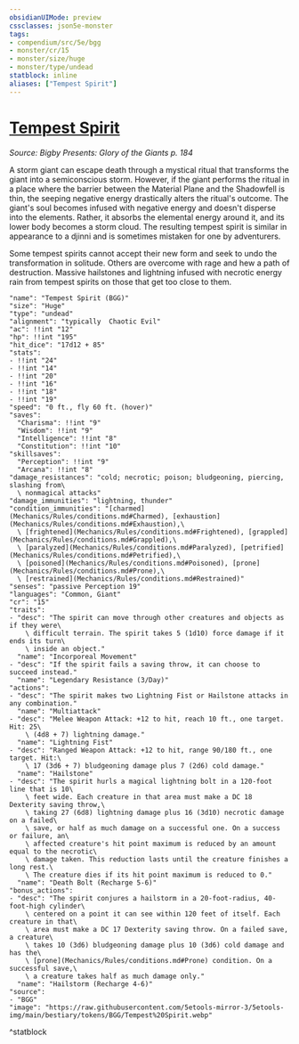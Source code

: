 ```yaml
---
obsidianUIMode: preview
cssclasses: json5e-monster
tags:
- compendium/src/5e/bgg
- monster/cr/15
- monster/size/huge
- monster/type/undead
statblock: inline
aliases: ["Tempest Spirit"]
---
```

# [Tempest Spirit](Mechanics\bestiary\undead/tempest-spirit-bgg.md)
*Source: Bigby Presents: Glory of the Giants p. 184*  

A storm giant can escape death through a mystical ritual that transforms the giant into a semiconscious storm. However, if the giant performs the ritual in a place where the barrier between the Material Plane and the Shadowfell is thin, the seeping negative energy drastically alters the ritual's outcome. The giant's soul becomes infused with negative energy and doesn't disperse into the elements. Rather, it absorbs the elemental energy around it, and its lower body becomes a storm cloud. The resulting tempest spirit is similar in appearance to a djinni and is sometimes mistaken for one by adventurers.

Some tempest spirits cannot accept their new form and seek to undo the transformation in solitude. Others are overcome with rage and hew a path of destruction. Massive hailstones and lightning infused with necrotic energy rain from tempest spirits on those that get too close to them.

```statblock
"name": "Tempest Spirit (BGG)"
"size": "Huge"
"type": "undead"
"alignment": "typically  Chaotic Evil"
"ac": !!int "12"
"hp": !!int "195"
"hit_dice": "17d12 + 85"
"stats":
- !!int "24"
- !!int "14"
- !!int "20"
- !!int "16"
- !!int "18"
- !!int "19"
"speed": "0 ft., fly 60 ft. (hover)"
"saves":
  "Charisma": !!int "9"
  "Wisdom": !!int "9"
  "Intelligence": !!int "8"
  "Constitution": !!int "10"
"skillsaves":
  "Perception": !!int "9"
  "Arcana": !!int "8"
"damage_resistances": "cold; necrotic; poison; bludgeoning, piercing, slashing from\
  \ nonmagical attacks"
"damage_immunities": "lightning, thunder"
"condition_immunities": "[charmed](Mechanics/Rules/conditions.md#Charmed), [exhaustion](Mechanics/Rules/conditions.md#Exhaustion),\
  \ [frightened](Mechanics/Rules/conditions.md#Frightened), [grappled](Mechanics/Rules/conditions.md#Grappled),\
  \ [paralyzed](Mechanics/Rules/conditions.md#Paralyzed), [petrified](Mechanics/Rules/conditions.md#Petrified),\
  \ [poisoned](Mechanics/Rules/conditions.md#Poisoned), [prone](Mechanics/Rules/conditions.md#Prone),\
  \ [restrained](Mechanics/Rules/conditions.md#Restrained)"
"senses": "passive Perception 19"
"languages": "Common, Giant"
"cr": "15"
"traits":
- "desc": "The spirit can move through other creatures and objects as if they were\
    \ difficult terrain. The spirit takes 5 (1d10) force damage if it ends its turn\
    \ inside an object."
  "name": "Incorporeal Movement"
- "desc": "If the spirit fails a saving throw, it can choose to succeed instead."
  "name": "Legendary Resistance (3/Day)"
"actions":
- "desc": "The spirit makes two Lightning Fist or Hailstone attacks in any combination."
  "name": "Multiattack"
- "desc": "Melee Weapon Attack: +12 to hit, reach 10 ft., one target. Hit: 25\
    \ (4d8 + 7) lightning damage."
  "name": "Lightning Fist"
- "desc": "Ranged Weapon Attack: +12 to hit, range 90/180 ft., one target. Hit:\
    \ 17 (3d6 + 7) bludgeoning damage plus 7 (2d6) cold damage."
  "name": "Hailstone"
- "desc": "The spirit hurls a magical lightning bolt in a 120-foot line that is 10\
    \ feet wide. Each creature in that area must make a DC 18 Dexterity saving throw,\
    \ taking 27 (6d8) lightning damage plus 16 (3d10) necrotic damage on a failed\
    \ save, or half as much damage on a successful one. On a success or failure, an\
    \ affected creature's hit point maximum is reduced by an amount equal to the necrotic\
    \ damage taken. This reduction lasts until the creature finishes a long rest.\
    \ The creature dies if its hit point maximum is reduced to 0."
  "name": "Death Bolt (Recharge 5-6)"
"bonus_actions":
- "desc": "The spirit conjures a hailstorm in a 20-foot-radius, 40-foot-high cylinder\
    \ centered on a point it can see within 120 feet of itself. Each creature in that\
    \ area must make a DC 17 Dexterity saving throw. On a failed save, a creature\
    \ takes 10 (3d6) bludgeoning damage plus 10 (3d6) cold damage and has the\
    \ [prone](Mechanics/Rules/conditions.md#Prone) condition. On a successful save,\
    \ a creature takes half as much damage only."
  "name": "Hailstorm (Recharge 4-6)"
"source":
- "BGG"
"image": "https://raw.githubusercontent.com/5etools-mirror-3/5etools-img/main/bestiary/tokens/BGG/Tempest%20Spirit.webp"
```
^statblock